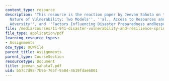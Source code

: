 ```yaml
---
content_type: resource
description: 'This resource is the reaction paper by Jeevan Sahota on the topics ''The
  Nature of Vulnerability: Two Models'', ''al., Access to Resources and Coping in
  Adversity'', and ''Factors Influencing Disaster Preparedness andResponse''.'
file: /media/courses/11-941-disaster-vulnerability-and-resilience-spring-2005/b57c7d987b96765f9a844619fdae6801_jeevan_sahota7.pdf
file_type: application/pdf
learning_resource_types:
- Assignments
ocw_type: OCWFile
parent_title: Assignments
parent_type: CourseSection
resourcetype: Document
title: jeevan_sahota7.pdf
uid: b57c7d98-7b96-765f-9a84-4619fdae6801
---
```

